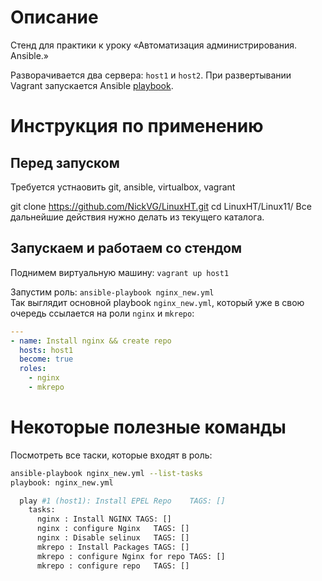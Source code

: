 # Описание

Стенд для практики к уроку «Автоматизация администрирования. Ansible.»  

Разворачивается два сервера: `host1` и `host2`. При развертывании Vagrant запускается Ansible [playbook](provisioning/playbook.yml). 

# Инструкция по применению
## Перед запуском
Требуется устнаовить git, ansible, virtualbox, vagrant

git clone https://github.com/NickVG/LinuxHT.git
cd LinuxHT/Linux11/
Все дальнейшие действия нужно делать из текущего каталога.

## Запускаем и работаем со стендом

Поднимем виртуальную машину: `vagrant up host1`

Запустим роль: `ansible-playbook nginx_new.yml`  
Так выглядит основной playbook `nginx_new.yml`, который уже в свою очередь ссылается на роли `nginx` и `mkrepo`:

```yml
---
- name: Install nginx && create repo
  hosts: host1
  become: true
  roles:
    - nginx
    - mkrepo
```

# Некоторые полезные команды

Посмотреть все таски, которые входят в роль:
```bash
ansible-playbook nginx_new.yml --list-tasks
playbook: nginx_new.yml

  play #1 (host1): Install EPEL Repo	TAGS: []
    tasks:
      nginx : Install NGINX	TAGS: []
      nginx : configure Nginx	TAGS: []
      nginx : Disable selinux	TAGS: []
      mkrepo : Install Packages	TAGS: []
      mkrepo : configure Nginx for repo	TAGS: []
      mkrepo : configure repo	TAGS: []
```
